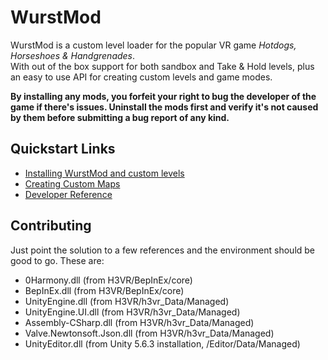 # WurstMod
WurstMod is a custom level loader for the popular VR game _Hotdogs, Horseshoes & Handgrenades_.  
With out of the box support for both sandbox and Take & Hold levels, plus an easy to use API for creating custom levels and game modes.

**By installing any mods, you forfeit your right to bug the developer of the game if there's issues. Uninstall the mods first and verify it's not caused by them before submitting a bug report of any kind.**


## Quickstart Links
- [Installing WurstMod and custom levels](https://h3vrmodding.miraheze.org/wiki/WurstMod)
- [Creating Custom Maps](https://github.com/Nolenz/WurstMod/wiki/Setting-up-your-environment)
- [Developer Reference](https://github.com/Nolenz/WurstMod/wiki/Developer-References)

## Contributing

Just point the solution to a few references and the environment should be good to go. These are:
- 0Harmony.dll (from H3VR/BepInEx/core)
- BepInEx.dll (from H3VR/BepInEx/core)
- UnityEngine.dll (from H3VR/h3vr_Data/Managed)
- UnityEngine.UI.dll (from H3VR/h3vr_Data/Managed)
- Assembly-CSharp.dll (from H3VR/h3vr_Data/Managed)
- Valve.Newtonsoft.Json.dll (from H3VR/h3vr_Data/Managed)
- UnityEditor.dll (from Unity 5.6.3 installation, /Editor/Data/Managed)
